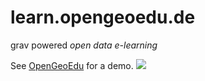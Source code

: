 # learn.opengeoedu.de
grav powered _open data e-learning_
 
See [OpenGeoEdu](http://www.opengeoedu.de/learn) for a demo.
![](https://github.com/opengeoedu/learn.opengeoedu.de/blob/master/start.PNG)
